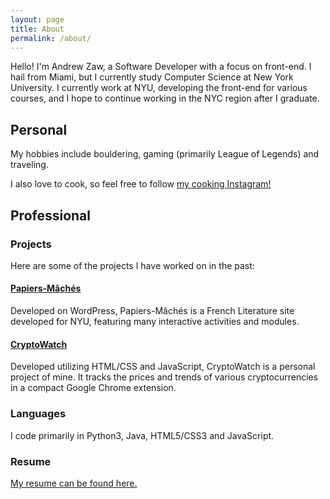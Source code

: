 ```yaml
---
layout: page
title: About
permalink: /about/
---
```


Hello! I'm Andrew Zaw, a Software Developer with a focus on front-end. I hail from Miami, but I currently study Computer Science at New York University. I currently work at NYU, developing the front-end for various courses, and I hope to continue working in the NYC region after I graduate.

## Personal

My hobbies include bouldering, gaming (primarily League of Legends) and traveling.

I also love to cook, so feel free to follow [my cooking Instagram!](https://www.instagram.com/chef_zaw/)

## Professional

### Projects

Here are some of the projects I have worked on in the past:

#### [Papiers-Mâchés](http://interactivefrench.hosting.nyu.edu/)

Developed on WordPress, Papiers-Mâchés is a French Literature site developed for NYU, featuring many interactive activities and modules.

#### [CryptoWatch](https://github.com/azaw502/cryptowatch)

Developed utilizing HTML/CSS and JavaScript, CryptoWatch is a personal project of mine. It tracks the prices and trends of various cryptocurrencies in a compact Google Chrome extension. 

### Languages

I code primarily in Python3, Java, HTML5/CSS3 and JavaScript.


### Resume

[My resume can be found here.](https://github.com/nyu-ossd-s19/azaw502-weekly/blob/gh-pages/Resume-12-8-2018.pdf)


